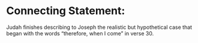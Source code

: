 # Connecting Statement:

Judah finishes describing to Joseph the realistic but hypothetical case that began with the words “therefore, when I come” in verse 30.